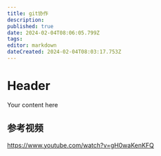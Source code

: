```yaml
---
title: git协作
description: 
published: true
date: 2024-02-04T08:06:05.799Z
tags: 
editor: markdown
dateCreated: 2024-02-04T08:03:17.753Z
---
```


# Header
Your content here


## 参考视频
https://www.youtube.com/watch?v=gH0waKenKFQ